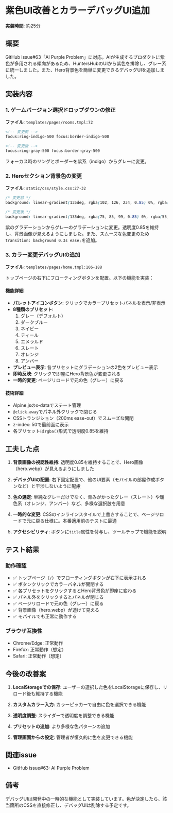 # 紫色UI改善とカラーデバッグUI追加

**実装時間**: 約25分

## 概要

GitHub issue#63「AI Purple Problem」に対応。AIが生成するプロダクトに紫色が多用される傾向があるため、HuntersHubのUIから紫色を排除し、グレー系に統一しました。また、Hero背景色を簡単に変更できるデバッグUIを追加しました。

## 実装内容

### 1. ゲームバージョン選択ドロップダウンの修正

**ファイル**: `templates/pages/rooms.tmpl:72`

```html
<!-- 変更前 -->
focus:ring-indigo-500 focus:border-indigo-500

<!-- 変更後 -->
focus:ring-gray-500 focus:border-gray-500
```

フォーカス時のリングとボーダーを紫系（indigo）からグレーに変更。

### 2. Heroセクション背景色の変更

**ファイル**: `static/css/style.css:27-32`

```css
/* 変更前 */
background: linear-gradient(135deg, rgba(102, 126, 234, 0.85) 0%, rgba(118, 75, 162, 0.85) 100%);

/* 変更後 */
background: linear-gradient(135deg, rgba(75, 85, 99, 0.85) 0%, rgba(55, 65, 81, 0.85) 100%);
```

紫のグラデーションからグレーのグラデーションに変更。透明度0.85を維持し、背景画像が見えるようにしました。また、スムーズな色変更のため`transition: background 0.3s ease;`を追加。

### 3. カラー変更デバッグUIの追加

**ファイル**: `templates/pages/home.tmpl:106-188`

トップページの右下にフローティングボタンを配置。以下の機能を実装：

#### 機能詳細
- **パレットアイコンボタン**: クリックでカラープリセットパネルを表示/非表示
- **8種類のプリセット**:
  1. グレー（デフォルト）
  2. ダークブルー
  3. ネイビー
  4. ティール
  5. エメラルド
  6. スレート
  7. オレンジ
  8. アンバー
- **プレビュー表示**: 各プリセットにグラデーションの2色をプレビュー表示
- **即時反映**: クリックで即座にHero背景色が変更される
- **一時的変更**: ページリロードで元の色（グレー）に戻る

#### 技術詳細
- Alpine.jsのx-dataでステート管理
- `@click.away`でパネル外クリックで閉じる
- CSSトランジション（200ms ease-out）でスムーズな開閉
- z-index: 50で最前面に表示
- 各プリセットは`rgba()`形式で透明度0.85を維持

## 工夫した点

1. **背景画像の視認性維持**: 透明度0.85を維持することで、Hero画像（hero.webp）が見えるようにしました

2. **デバッグUIの配置**: 右下固定配置で、他のUI要素（モバイルの部屋作成ボタンなど）と干渉しないように配慮

3. **色の選定**: 単純なグレーだけでなく、青みがかったグレー（スレート）や暖色系（オレンジ、アンバー）など、多様な選択肢を用意

4. **一時的な変更**: CSSのインラインスタイルで上書きすることで、ページリロードで元に戻る仕様に。本番適用前のテストに最適

5. **アクセシビリティ**: ボタンに`title`属性を付与し、ツールチップで機能を説明

## テスト結果

### 動作確認
- ✅ トップページ（`/`）でフローティングボタンが右下に表示される
- ✅ ボタンクリックでカラーパネルが開閉する
- ✅ 各プリセットをクリックするとHero背景色が即座に変わる
- ✅ パネル外をクリックするとパネルが閉じる
- ✅ ページリロードで元の色（グレー）に戻る
- ✅ 背景画像（hero.webp）が透けて見える
- ✅ モバイルでも正常に動作する

### ブラウザ互換性
- Chrome/Edge: 正常動作
- Firefox: 正常動作（想定）
- Safari: 正常動作（想定）

## 今後の改善案

1. **LocalStorageでの保存**: ユーザーの選択した色をLocalStorageに保存し、リロード後も維持する機能

2. **カスタムカラー入力**: カラーピッカーで自由に色を選択できる機能

3. **透明度調整**: スライダーで透明度を調整できる機能

4. **プリセットの追加**: より多様な色パターンの追加

5. **管理画面からの設定**: 管理者が恒久的に色を変更できる機能

## 関連issue

- GitHub issue#63: AI Purple Problem

## 備考

デバッグUIは開発中の一時的な機能として実装しています。色が決定したら、該当箇所のCSSを直接修正し、デバッグUIは削除する予定です。
